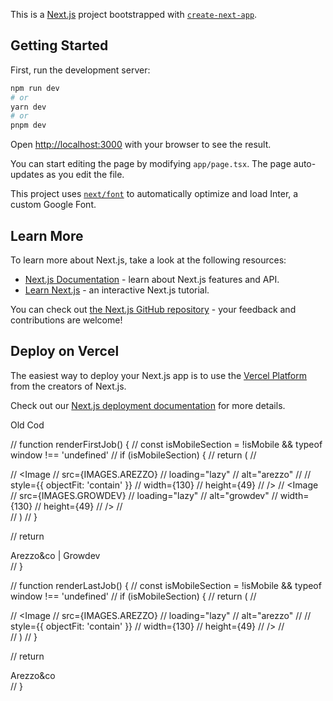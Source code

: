 This is a [Next.js](https://nextjs.org/) project bootstrapped with [`create-next-app`](https://github.com/vercel/next.js/tree/canary/packages/create-next-app).

## Getting Started

First, run the development server:

```bash
npm run dev
# or
yarn dev
# or
pnpm dev
```

Open [http://localhost:3000](http://localhost:3000) with your browser to see the result.

You can start editing the page by modifying `app/page.tsx`. The page auto-updates as you edit the file.

This project uses [`next/font`](https://nextjs.org/docs/basic-features/font-optimization) to automatically optimize and load Inter, a custom Google Font.

## Learn More

To learn more about Next.js, take a look at the following resources:

- [Next.js Documentation](https://nextjs.org/docs) - learn about Next.js features and API.
- [Learn Next.js](https://nextjs.org/learn) - an interactive Next.js tutorial.

You can check out [the Next.js GitHub repository](https://github.com/vercel/next.js/) - your feedback and contributions are welcome!

## Deploy on Vercel

The easiest way to deploy your Next.js app is to use the [Vercel Platform](https://vercel.com/new?utm_medium=default-template&filter=next.js&utm_source=create-next-app&utm_campaign=create-next-app-readme) from the creators of Next.js.

Check out our [Next.js deployment documentation](https://nextjs.org/docs/deployment) for more details.

Old Cod

  // function renderFirstJob() {
  //   const isMobileSection = !isMobile && typeof window !== 'undefined'
  //   if (isMobileSection) {
  //     return (
  //       <div className="exps__company static">
  //         <Image
  //           src={IMAGES.AREZZO}
  //           loading="lazy"
  //           alt="arezzo"
  //           // style={{ objectFit: 'contain' }}
  //           width={130}
  //           height={49}
  //         />
  //         <Image
  //           src={IMAGES.GROWDEV}
  //           loading="lazy"
  //           alt="growdev"
  //           width={130}
  //           height={49}
  //         />
  //       </div>
  //     )
  //   }

  //   return <div className="exps__company--name">Arezzo&co | Growdev</div>
  // }

  // function renderLastJob() {
  //   const isMobileSection = !isMobile && typeof window !== 'undefined'
  //   if (isMobileSection) {
  //     return (
  //       <div className="exps__company static">
  //         <Image
  //           src={IMAGES.AREZZO}
  //           loading="lazy"
  //           alt="arezzo"
  //           // style={{ objectFit: 'contain' }}
  //           width={130}
  //           height={49}
  //         />
  //       </div>
  //     )
  //   }

  //   return <div className="exps__company--name">Arezzo&co</div>
  // }
